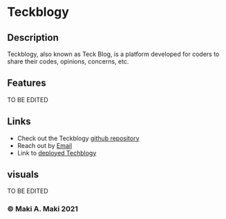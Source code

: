 # Teckblogy

## Description 
Teckblogy, also known as Teck Blog, is a platform developed for coders to share their codes, opinions, concerns, etc.

## Features
TO BE EDITED


## Links
- Check out the Teckblogy [github repository](https://github.com/Makispear/Teckblogy)
- Reach out by [Email](mailto:maki-miko@hotmail.com)
- Link to [deployed Techblogy](#)

## visuals
TO BE EDITED

### &copy; Maki A. Maki 2021
